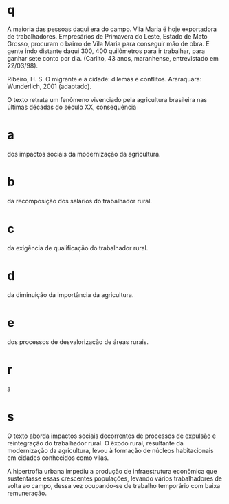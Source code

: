 # q
A maioria das pessoas daqui era do campo. Vila Maria é hoje exportadora de trabalhadores. Empresários de Primavera do Leste, Estado de Mato Grosso, procuram o bairro de Vila Maria para conseguir mão de obra. É gente indo distante daqui 300, 400 quilômetros para ir trabalhar, para ganhar sete conto por dia. (Carlito, 43 anos, maranhense, entrevistado em 22/03/98).

Ribeiro, H. S. O migrante e a cidade: dilemas e conflitos. Araraquara: Wunderlich, 2001 (adaptado).

O texto retrata um fenômeno vivenciado pela agricultura brasileira nas últimas décadas do século XX, consequência

# a
dos impactos sociais da modernização da agricultura.

# b
da recomposição dos salários do trabalhador rural.

# c
da exigência de qualificação do trabalhador rural.

# d
da diminuição da importância da agricultura.

# e
dos processos de desvalorização de áreas rurais.

# r
a

# s
O texto aborda impactos sociais decorrentes de processos de expulsão e reintegração do trabalhador rural. O êxodo rural, resultante da modernização da agricultura, levou à formação de núcleos habitacionais em cidades conhecidos como vilas.

A hipertrofia urbana impediu a produção de infraestrutura econômica que sustentasse essas crescentes populações, levando vários trabalhadores de volta ao campo, dessa vez ocupando-se de trabalho temporário com baixa remuneração.
